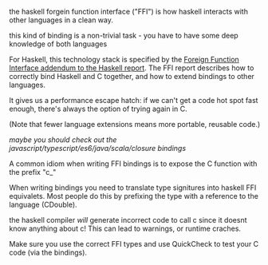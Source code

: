 the haskell forgein function interface ("FFI") is how haskell interacts with
other languages in a clean way.

this kind of binding is a non-trivial task - you have to have some deep
knowledge of both languages

For Haskell, this technology stack is specified by the [Foreign Function
Interface addendum to the Haskell report][ffiad]. The FFI report describes how
to correctly bind Haskell and C together, and how to extend bindings to other
languages.

It gives us a performance escape hatch: if we can't get a code hot spot fast
enough, there's always the option of trying again in C.

(Note that fewer language extensions means more portable, reusable code.)

_maybe you should check out the javascript/typescript/es6/java/scala/closure 
bindings_

A common idiom when writing FFI bindings is to expose the C function with the
prefix "c\_"

When writing bindings you need to translate type signitures into haskell FFI
equivalets. Most people do this by prefixing the type with a reference to the
language (CDouble).

the haskell compiler _will_ generate incorrect code to call c since it doesnt
know anything about c! This can lead to warnings, or runtime craches.

Make sure you use the correct FFI types and use QuickCheck to test your C code
(via the bindings).

[ffiad]:https://www.haskell.org/onlinereport/haskell2010/haskellch8.html
